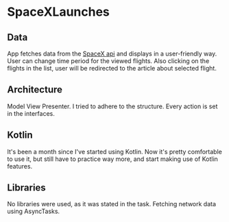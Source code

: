 # SpaceXLaunches
## Data 
App fetches data from the [SpaceX api](https://api.spacexdata.com/v2/launches?launch_year=2018) and displays in a user-friendly way.
User can change time period for the viewed flights. Also clicking on the flights in the list, user will
be redirected to the article about selected flight.
## Architecture
Model View Presenter. I tried to adhere to the structure. Every action is set in the interfaces.
## Kotlin
It's been a month since I've started using Kotlin. Now it's pretty comfortable to use it, but still have to practice way more, and start 
making use of Kotlin features.
## Libraries
No libraries were used, as it was stated in the task. Fetching network data using AsyncTasks.
